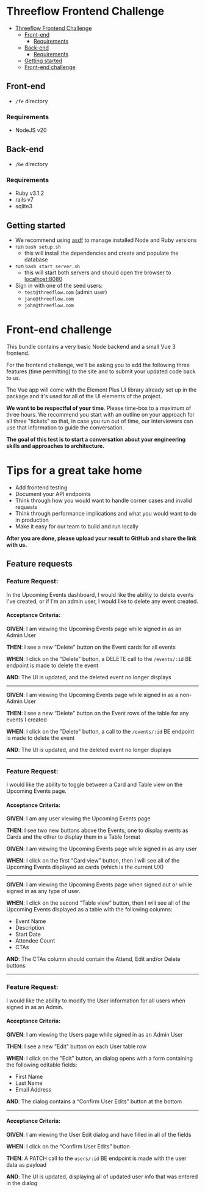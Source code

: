 # Threeflow Frontend Challenge

- [Threeflow Frontend Challenge](#threeflow-frontend-challenge)
  - [Front-end](#front-end)
    - [Requirements](#requirements)
  - [Back-end](#back-end)
    - [Requirements](#requirements-1)
  - [Getting started](#getting-started)
  - [Front-end challenge](#front-end-challenge)

## Front-end
- `/fe` directory
### Requirements
- NodeJS v20

## Back-end
- `/be` directory
### Requirements
- Ruby v3.1.2
- rails v7
- sqlite3

## Getting started
- We recommend using [asdf](https://asdf-vm.com/) to manage installed Node and Ruby versions
- run `bash setup.sh`
  - this will install the dependencies and create and populate the database
- run `bash start_server.sh`
  - this will start both servers and should open the browser to [localhost:8080](http://localhost:8080)
- Sign in with one of the seed users:
  - `test@threeflow.com` (admin user)
  - `jane@threeflow.com` 
  - `john@threeflow.com`

# Front-end challenge

This bundle contains a very basic Node backend and a small Vue 3 frontend. 

For the frontend challenge, we’ll be asking you to add the following three features (time permitting) to the site and to submit your updated code back to us. 

The Vue app will come with the Element Plus UI library already set up in the package and it's used for all of the UI elements of the project.

**We want to be respectful of your time**. Please time-box to a maximum of three hours. We recommend you start with an outline on your approach for all three "tickets" so that, in case you run out of time, our interviewers can use that information to guide the conversation. 

**The goal of this test is to start a conversation about your engineering skills and approaches to architecture.**

# Tips for a great take home

  - Add frontend testing
  - Document your API endpoints
  - Think through how you would want to handle corner cases and invalid requests
  - Think through performance implications and what you would want to do in
production
  - Make it easy for our team to build and run locally

**After you are done, please upload your result to GitHub and share the link with us.**

## Feature requests

### Feature Request:

In the Upcoming Events dashboard, I would like the ability to delete events I've created, or if I'm an admin user, I would like to delete any event created.

#### Acceptance Criteria:
**GIVEN**: 
I am viewing the Upcoming Events page while signed in as an Admin User

**THEN**: 
I see a new "Delete" button on the Event cards for all events

**WHEN**: 
I click on the "Delete" button, a DELETE call to the `/events/:id` BE endpoint is made to delete the event

**AND**: 
The UI is updated, and the deleted event no longer displays
 
---

**GIVEN**: 
I am viewing the Upcoming Events page while signed in as a non-Admin User

**THEN**: 
I see a new “Delete” button on the Event rows of the table for any events I created

**WHEN**: 
I click on the "Delete" button, a call to the `/events/:id` BE endpoint is made to delete the event

**AND**: The UI is updated, and the deleted event no longer displays

---
 
### Feature Request:

I would like the ability to toggle between a Card and Table view on the Upcoming Events page.

#### Acceptance Criteria:
**GIVEN**:
I am any user viewing the Upcoming Events page

**THEN**:
I see two new buttons above the Events, one to display events as Cards and the other to display them in a Table format

**GIVEN**:
I am viewing the Upcoming Events page while signed in as any user 

**WHEN**:
I click on the first “Card view” button, then I will see all of the Upcoming Events displayed as cards (which is the current UX)

---

**GIVEN**: 
I am viewing the Upcoming Events page when signed out or while signed in as any type of user.

**WHEN**: 
I click on the second “Table view” button, then I will see all of the Upcoming Events displayed as a table with the following columns:
- Event Name
- Description
- Start Date
- Attendee Count
- CTAs

**AND**: The CTAs column should contain the Attend, Edit and/or Delete buttons
  
---
 
### Feature Request:
I would like the ability to modify the User information for all users when signed in as an Admin.

#### Acceptance Criteria:

**GIVEN**: 
I am viewing the Users page while signed in as an Admin User 

**THEN**: 
I see a new "Edit" button on each User table row

**WHEN**: 
I click on the "Edit" button, an dialog opens with a form containing the following editable fields:
- First Name
- Last Name
- Email Address

**AND**: 
The dialog contains a “Confirm User Edits” button at the bottom

---

#### Acceptance Criteria:

**GIVEN**: 
I am viewing the User Edit dialog and have filled in all of the fields

**WHEN**: 
I click on the “Confirm User Edits” button

**THEN**: 
A PATCH call to the `users/:id` BE endpoint is made with the user data as payload 

**AND**: 
The UI is updated, displaying all of updated user info that was entered in the dialog

